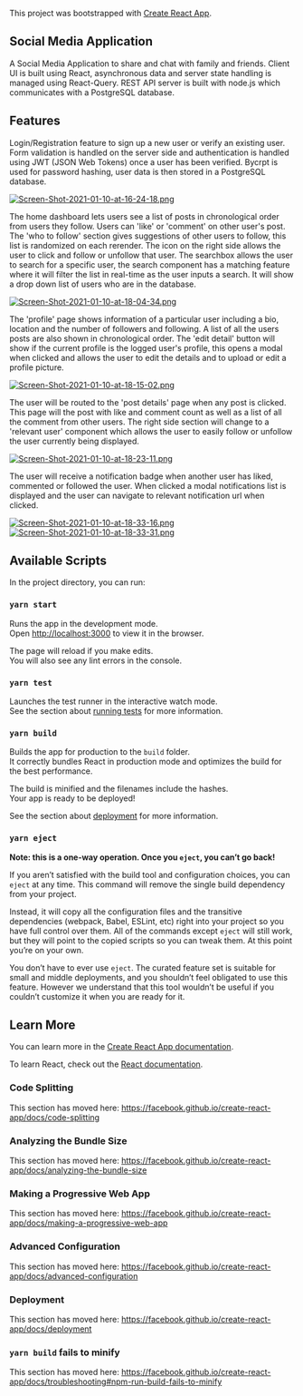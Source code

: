 This project was bootstrapped with [Create React App](https://github.com/facebook/create-react-app).

## Social Media Application

A Social Media Application to share and chat with family and friends. Client UI is built using React, asynchronous data and server state handling is managed using React-Query. REST API server is built with node.js which communicates with a PostgreSQL database.


## Features

 Login/Registration feature to sign up a new user or verify an existing user. Form validation is handled on the server side and authentication is handled using JWT   (JSON Web Tokens) once a user has been verified. Bycrpt is used for password hashing, user data is then stored in a PostgreSQL database.

[![Screen-Shot-2021-01-10-at-16-24-18.png](https://i.postimg.cc/x1XxVW5N/Screen-Shot-2021-01-10-at-16-24-18.png)](https://postimg.cc/QFrkpYRj)

 The home dashboard lets users see a list of posts in chronological order from users they follow. Users can 'like' or 'comment' on other user's post. The 'who to follow' section gives suggestions of other users to follow, this list is randomized on each rerender. The icon on the right side allows the user to click and follow or unfollow that user. The searchbox allows the user to search for a specific user, the search component has a matching feature where it will filter the list in real-time as the user inputs a search. It will show a drop down list of users who are in the database.
 
 [![Screen-Shot-2021-01-10-at-18-04-34.png](https://i.postimg.cc/yYSB3Fdk/Screen-Shot-2021-01-10-at-18-04-34.png)](https://postimg.cc/7fDjpJSk)
 
 The 'profile' page shows information of a particular user including a bio, location and the number of followers and following. A list of all the users posts are also shown in chronological order. The 'edit detail' button will show if the current profile is the logged user's profile, this opens a modal when clicked and allows the user to edit the details and to upload or edit a profile picture.
 
 [![Screen-Shot-2021-01-10-at-18-15-02.png](https://i.postimg.cc/fTnsQVzX/Screen-Shot-2021-01-10-at-18-15-02.png)](https://postimg.cc/PN49mr8r)
 
 The user will be routed to the 'post details' page when any post is clicked. This page will the post with like and comment count as well as a list of all the comment from other users. The right side section will change to a 'relevant user' component which allows the user to easily follow or unfollow the user currently being displayed.
 
 [![Screen-Shot-2021-01-10-at-18-23-11.png](https://i.postimg.cc/mgdXynhj/Screen-Shot-2021-01-10-at-18-23-11.png)](https://postimg.cc/0zw08cYK)
 
 The user will receive a notification badge when another user has liked, commented or followed the user. When clicked a modal notifications list is displayed and the user can navigate to relevant notification url when clicked.
 
 [![Screen-Shot-2021-01-10-at-18-33-16.png](https://i.postimg.cc/B6hVQQ1x/Screen-Shot-2021-01-10-at-18-33-16.png)](https://postimg.cc/LY1TxSDX)
 [![Screen-Shot-2021-01-10-at-18-33-31.png](https://i.postimg.cc/Y2vHGJqp/Screen-Shot-2021-01-10-at-18-33-31.png)](https://postimg.cc/6TxSFbvS)


## Available Scripts

In the project directory, you can run:

### `yarn start`

Runs the app in the development mode.<br />
Open [http://localhost:3000](http://localhost:3000) to view it in the browser.

The page will reload if you make edits.<br />
You will also see any lint errors in the console.

### `yarn test`

Launches the test runner in the interactive watch mode.<br />
See the section about [running tests](https://facebook.github.io/create-react-app/docs/running-tests) for more information.

### `yarn build`

Builds the app for production to the `build` folder.<br />
It correctly bundles React in production mode and optimizes the build for the best performance.

The build is minified and the filenames include the hashes.<br />
Your app is ready to be deployed!

See the section about [deployment](https://facebook.github.io/create-react-app/docs/deployment) for more information.

### `yarn eject`

**Note: this is a one-way operation. Once you `eject`, you can’t go back!**

If you aren’t satisfied with the build tool and configuration choices, you can `eject` at any time. This command will remove the single build dependency from your project.

Instead, it will copy all the configuration files and the transitive dependencies (webpack, Babel, ESLint, etc) right into your project so you have full control over them. All of the commands except `eject` will still work, but they will point to the copied scripts so you can tweak them. At this point you’re on your own.

You don’t have to ever use `eject`. The curated feature set is suitable for small and middle deployments, and you shouldn’t feel obligated to use this feature. However we understand that this tool wouldn’t be useful if you couldn’t customize it when you are ready for it.

## Learn More

You can learn more in the [Create React App documentation](https://facebook.github.io/create-react-app/docs/getting-started).

To learn React, check out the [React documentation](https://reactjs.org/).

### Code Splitting

This section has moved here: https://facebook.github.io/create-react-app/docs/code-splitting

### Analyzing the Bundle Size

This section has moved here: https://facebook.github.io/create-react-app/docs/analyzing-the-bundle-size

### Making a Progressive Web App

This section has moved here: https://facebook.github.io/create-react-app/docs/making-a-progressive-web-app

### Advanced Configuration

This section has moved here: https://facebook.github.io/create-react-app/docs/advanced-configuration

### Deployment

This section has moved here: https://facebook.github.io/create-react-app/docs/deployment

### `yarn build` fails to minify

This section has moved here: https://facebook.github.io/create-react-app/docs/troubleshooting#npm-run-build-fails-to-minify
